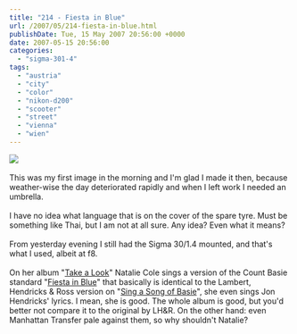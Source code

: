 ```yaml
---
title: "214 - Fiesta in Blue"
url: /2007/05/214-fiesta-in-blue.html
publishDate: Tue, 15 May 2007 20:56:00 +0000
date: 2007-05-15 20:56:00
categories: 
  - "sigma-301-4"
tags: 
  - "austria"
  - "city"
  - "color"
  - "nikon-d200"
  - "scooter"
  - "street"
  - "vienna"
  - "wien"
---
```

<a href="https://d25zfm9zpd7gm5.cloudfront.net/1200x1200/2007/20070515_071741_nx_ps.jpg"><img src="https://d25zfm9zpd7gm5.cloudfront.net/0600x0600/2007/20070515_071741_nx_ps.jpg"/></a><br/><br/>This was my first image in the morning and I'm glad I made it then, because weather-wise the day deteriorated rapidly and when I left work I needed an umbrella.<br/><br/>I have no idea what language that is on the cover of the spare tyre. Must be something like Thai, but I am not at all sure. Any idea? Even what it means?<br/><br/>From yesterday evening I still had the Sigma 30/1.4 mounted, and that's what I used, albeit at f8.<br/><br/>On her album "<a href="http://www.amazon.com/Take-Look-Natalie-Cole/dp/B000002HCV" target="_blank">Take a Look</a>" Natalie Cole sings a version of the Count Basie standard "<a href="http://www.fortunecity.com/tinpan/newbonham/6/fiestainblue.htm" target="_blank">Fiesta in Blue</a>" that basically is identical to the Lambert, Hendricks &amp; Ross version on "<a href="http://www.amazon.com/Sing-Song-Basie-Hendricks-Lambert/dp/B000058A17" target="_blank">Sing a Song of Basie</a>", she even sings Jon Hendricks' lyrics. I mean, she is good. The whole album is good, but you'd better not compare it to the original by LH&amp;R. On the other hand: even Manhattan Transfer pale against them, so why shouldn't Natalie?
